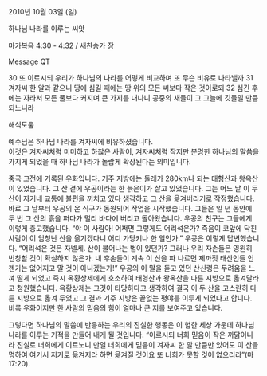 2010년 10월 03일 (일)

하나님 나라를 이루는 씨앗



마가복음 4:30 - 4:32 / 새찬송가  장


Message QT

30 또 이르시되 우리가 하나님의 나라를 어떻게 비교하며 또 무슨 비유로 나타낼까
31 겨자씨 한 알과 같으니 땅에 심길 때에는 땅 위의 모든 씨보다 작은 것이로되
32 심긴 후에는 자라서 모든 풀보다 커지며 큰 가지를 내나니 공중의 새들이 그 그늘에 깃들일 만큼 되느니라

해석도움





예수님은 하나님 나라를 겨자씨에 비유하셨습니다.  
이것은 겨자씨처럼 미미하고 하찮은 사람이, 겨자씨처럼 작지만 분명한 하나님의 말씀을 가지게 되었을 때 하나님 나라가 놀랍게 확장된다는 의미입니다.  

중국 고전에 기록된 우화입니다. 
기주 지방에는 둘레가 280km나 되는 태형산과 왕옥산이 있었습니다. 그 산 곁에 우공이라는 한 늙은이가 살고 있었습니다. 그는 어느 날 이 두 산이 자기네 교통에 불편을 끼치고 있다 생각하고 그 산을 옮겨버리기로 작정했습니다. 바로 그 날부터 우공의 온 식구가 동원되어 작업을 시작했습니다. 그들은 일 년 동안에 두 번 그 산의 흙을 퍼다가 멀리 바다에 버리고 돌아왔습니다. 우공의 친구는 그들에게 이렇게 충고했습니다. “야 이 사람아! 어쩌면 그렇게도 어리석은가? 죽음이 코앞에 닥친 사람이 이 엄청난 산을 옮기겠다니 어디 가당키나 한 일인가.”
우공은 이렇게 답변했습니다. 
“어리석은 것은 자넬세. 산이 불어나는 법이 있던가? 그러나 우리 자손들은 영원히 번창할 것이 확실하지 않은가. 내 후손들이 계속 이 산을 파 나르면 제까짓 태산인들 언젠가는 없어지고 말 것이 아니겠는가!”
우공의 이 말을 듣고 있던 산신령은 두려움을 느껴 떨게 되었고 즉시 옥황상제에게 호소하여 태형산과 왕옥산을 다른 지방으로 옮겨달라고 청원했습니다. 옥황상제는 그것이 타당하다고 생각하여 결국 이 두 산을 고스란히 다른 지방으로 옮겨 두었고 그 결과 기주 지방은 끝없는 평야를 이루게 되었다고 합니다.
비록 우화이지만 한 사람의 믿음의 힘이 얼마나 큰 지를 보여주고 있습니다. 

그렇다면 하나님의 말씀에 반응하는 우리의 진실한 행동은 이 험한 세상 가운데 하나님 나라를 이루는 기적을 만들어 내게 될 것입니다. 
“이르시되 너희 믿음이 작은 까닭이니라 진실로 너희에게 이르노니 만일 너희에게 믿음이 겨자씨 한 알 만큼만 있어도 이 산을 명하여 여기서 저기로 옮겨지라 하면 옮겨질 것이요 또 너희가 못할 것이 없으리라”(마 17:20).